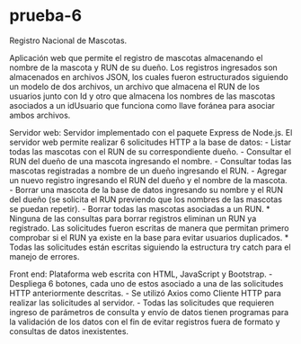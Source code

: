 # prueba-6
Registro Nacional de Mascotas.

Aplicación web que permite el registro de mascotas almacenando el nombre de la mascota y RUN de su dueño.
Los registros ingresados son almacenados en archivos JSON, los cuales fueron estructurados siguiendo un modelo de dos archivos, un archivo que almacena el RUN de los usuarios junto con Id y otro que almacena los nombres de las mascotas asociados a un idUsuario que funciona como llave foránea para asociar ambos archivos.

Servidor web: 
    Servidor implementado con el paquete Express de Node.js.
    El servidor web permite realizar 6 solicitudes HTTP a la base de datos:
        - Listar todas las mascotas con el RUN de su correspondiente dueño.
        - Consultar el RUN del dueño de una mascota ingresando el nombre.
        - Consultar todas las mascotas registradas a nombre de un dueño ingresando el RUN.
        - Agregar un nuevo registro ingresando el RUN del dueño y el nombre de la mascota.
        - Borrar una mascota de la base de datos ingresando su nombre y el RUN del dueño (se solicita el RUN previendo que los nombres de 
        las mascotas se puedan repetir).
        - Borrar todas las mascotas asociadas a un RUN.
    * Ninguna de las consultas para borrar registros eliminan un RUN ya registrado. Las solicitudes fueron escritas de manera que permitan primero comprobar si el RUN ya existe en la base para evitar usuarios duplicados.
    * Todas las solicitudes están escritas siguiendo la estructura try catch para el manejo de errores.

Front end:
    Plataforma web escrita con HTML, JavaScript y Bootstrap. 
        - Despliega 6 botones, cada uno de estos asociado a una de las solicitudes HTTP anteriormente descritas. 
        - Se utilizó Axios como Cliente HTTP para realizar las solicitudes al servidor.
        - Todas las solicitudes que requieren ingreso de parámetros de consulta y envío de datos tienen programas para la validación de los datos con el fin de evitar registros fuera de formato y consultas de datos inexistentes.
    

